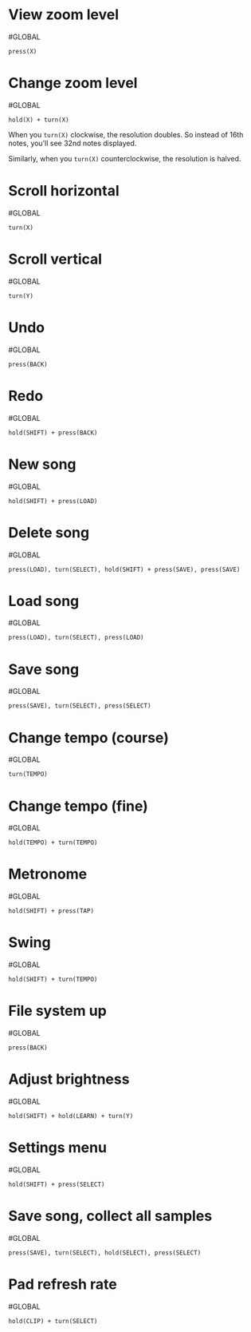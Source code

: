 # View zoom level
    
#GLOBAL

```shortcut
press(X)
```


# Change zoom level
    
#GLOBAL

```shortcut
hold(X) + turn(X)
```

When you `turn(X)` clockwise, the resolution doubles. So instead of 16th notes, you'll see 32nd notes displayed.

Similarly, when you `turn(X)` counterclockwise, the resolution is halved.


# Scroll horizontal
    
#GLOBAL

```shortcut
turn(X)
```


# Scroll vertical
    
#GLOBAL

```shortcut
turn(Y)
```


# Undo
    
#GLOBAL

```shortcut
press(BACK)
```


# Redo
    
#GLOBAL

```shortcut
hold(SHIFT) + press(BACK)
```


# New song
    
#GLOBAL

```shortcut
hold(SHIFT) + press(LOAD)
```


# Delete song
    
#GLOBAL

```shortcut
press(LOAD), turn(SELECT), hold(SHIFT) + press(SAVE), press(SAVE)
```


# Load song
    
#GLOBAL

```shortcut
press(LOAD), turn(SELECT), press(LOAD)
```


# Save song
    
#GLOBAL

```shortcut
press(SAVE), turn(SELECT), press(SELECT)
```


# Change tempo (course)
    
#GLOBAL

```shortcut
turn(TEMPO)
```


# Change tempo (fine)
    
#GLOBAL

```shortcut
hold(TEMPO) + turn(TEMPO)
```


# Metronome
    
#GLOBAL

```shortcut
hold(SHIFT) + press(TAP)
```


# Swing
    
#GLOBAL

```shortcut
hold(SHIFT) + turn(TEMPO)
```


# File system up
    
#GLOBAL

```shortcut
press(BACK)
```


# Adjust brightness
    
#GLOBAL

```shortcut
hold(SHIFT) + hold(LEARN) + turn(Y)
```


# Settings menu
    
#GLOBAL

```shortcut
hold(SHIFT) + press(SELECT)
```


# Save song, collect all samples
    
#GLOBAL

```shortcut
press(SAVE), turn(SELECT), hold(SELECT), press(SELECT)
```


# Pad refresh rate
    
#GLOBAL

```shortcut
hold(CLIP) + turn(SELECT)
```


